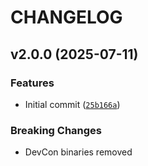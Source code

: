 # CHANGELOG

<!-- version list -->

## v2.0.0 (2025-07-11)

### Features

- Initial commit
  ([`25b166a`](https://github.com/intel/mfd-devcon/commit/25b166a4a56a13145cc9eb27c7f3a8d12fec61b0))

### Breaking Changes

- DevCon binaries removed
